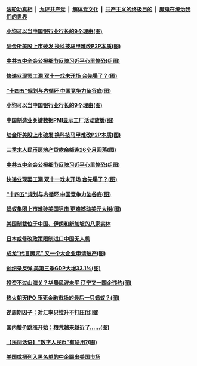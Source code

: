 

####  [法轮功真相](../../../../basic/blob/master/README.md?t=11010832) &nbsp;|&nbsp; [九评共产党](../../../../9ping.md/blob/master/README.md?t=11010832) &nbsp;|&nbsp; [解体党文化](../../../../jtdwh.md/blob/master/README.md?t=11010832)  &nbsp;|&nbsp; [共产主义的终极目的](../../../../gczydzjmd.md/blob/master/README.md?t=11010832) &nbsp;|&nbsp; [魔鬼在统治我们的世界](../../../../mgztzwmdsj.md/blob/master/README.md?t=11010832) 

#### [小狗可以当中国银行业行长的9个理由(图)](../pages/p5/951068.md?t=11010832) 

#### [陆金所美股上市破发 换科技马甲难改P2P本质(图)](../pages/p5/951049.md?t=11010832) 

#### [中共五中全会公报细节反映习近平心里惶恐(组图)](../pages/p5/950978.md?t=11010832) 

#### [快递业现罢工潮 双十一戏未开场 台先塌了？(图)](../pages/p5/950990.md?t=11010832) 


#### [“十四五”规划与内循环 中国竞争力坠谷底(图)](../pages/p5/950956.md?t=11010832) 

#### [小狗可以当中国银行业行长的9个理由(图)](../pages/p5/951068.md?t=11010832) 

#### [中国制造业关键数据PMI显示工厂活动放缓(图)](../pages/p5/951040.md?t=11010832) 

#### [陆金所美股上市破发 换科技马甲难改P2P本质(图)](../pages/p5/951049.md?t=11010832) 

#### [三季末人民币房地产贷款余额连26个月回落(图)](../pages/p5/951008.md?t=11010832) 

#### [中共五中全会公报细节反映习近平心里惶恐(组图)](../pages/p5/950978.md?t=11010832) 

#### [快递业现罢工潮 双十一戏未开场 台先塌了？(图)](../pages/p5/950990.md?t=11010832) 


#### [“十四五”规划与内循环 中国竞争力坠谷底(图)](../pages/p5/950956.md?t=11010832) 

#### [蚂蚁集团上市难破美国狙击 更难撼动美元大树(图)](../pages/p5/950954.md?t=11010832) 

#### [美国制裁位于中国、伊朗和新加坡的八家实体](../pages/p5/950951.md?t=11010832) 

#### [日本或修改政策限制进口中国无人机](../pages/p5/950950.md?t=11010832) 

#### [成龙“代言魔咒” 又一个大企业申请破产(图)](../pages/p5/950862.md?t=11010832) 

#### [创纪录反弹 美第三季GDP大增33.1%(图)](../pages/p5/950938.md?t=11010832) 

#### [投资不过山海关？华晨风波未平 辽宁又一国企违约(图)](../pages/p5/950935.md?t=11010832) 

#### [热火朝天IPO 压死金融市场的最后一只蚂蚁？(图)](../pages/p5/950917.md?t=11010832) 


#### [逆周期因子：对汇率只拉升不打压(组图)](../pages/p5/950878.md?t=11010832) 

#### [国内粮价跳涨开始：粮荒越来越近了……(图)](../pages/p5/950894.md?t=11010832) 

#### [【民间话语】“数字人民币”有啥用?(图)](../pages/p5/950874.md?t=11010832) 

#### [美国或把列入黑名单的中企踢出美国市场](../pages/p5/950839.md?t=11010832) 

